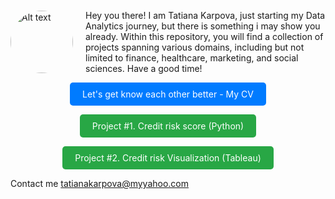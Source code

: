 
<div style="display: flex; align-items: center;">
   <img src="https://TatianaKarpovaP.github.io/Portfolio_Data_Analyst/Photo.png" alt="Alt text" style="border-radius: 50%; width: 100px; height: 100px;height: 100px; margin-right: 20px;">
    <p>Hey you there! I am Tatiana Karpova, just starting my Data Analytics journey, but there is something i may show you already. Within this repository, you will find a collection of projects spanning various domains, including but not limited to finance, healthcare, marketing, and social sciences. Have a good time! </p>
</div>

<div align="center">
  <a href="https://TatianaKarpovaP.github.io/Portfolio_Data_Analyst/CV_Tatiana_Karpova_Data_and_Business_Analyst.pdf" style="display:inline-block;padding:10px 20px;background-color:#007bff;color:#fff;text-decoration:none;border-radius:5px;">Let's get know each other better - My CV</a>
  

  <a href="https://tatianakarpovap.github.io/Portfolio_Data_Analyst/project_1.html" style="display:inline-block;padding:10px 20px;background-color:#28a745;color:#fff;text-decoration:none;border-radius:5px;">Project #1. Credit risk score (Python) </a>
  

  <a href="https://tatianakarpovap.github.io/Portfolio_Data_Analyst/project_2.html" style="display:inline-block;padding:10px 20px;background-color:#28a745;color:#fff;text-decoration:none;border-radius:5px;">Project #2. Credit risk Visualization (Tableau) </a>
</div>

Contact me <a href="mailto:tatianakarpova@myyahoo.com">tatianakarpova@myyahoo.com</a>
